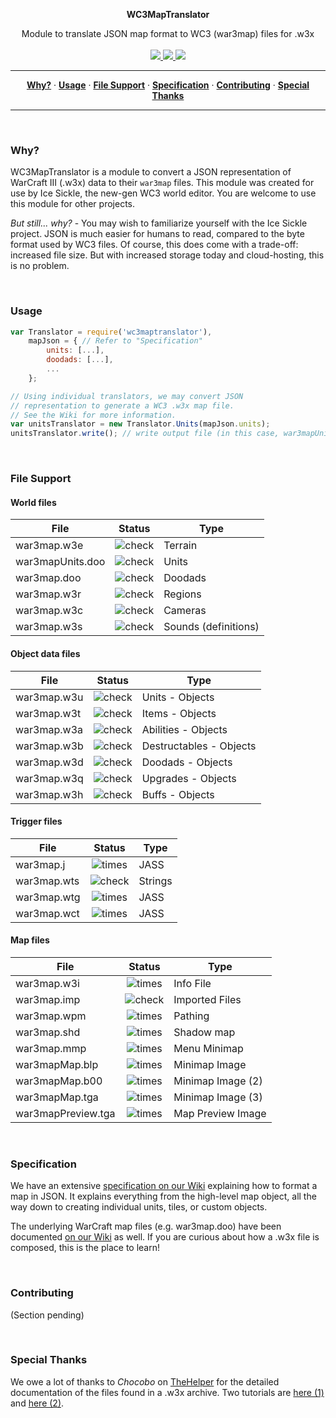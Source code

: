 <p align='center'>
  <b>WC3MapTranslator</b>
</p>
<p align='center'>
  Module to translate JSON map format to WC3 (war3map) files for .w3x<br/><br/>
  
  <a href='https://www.npmjs.com/package/wc3maptranslator'>
    <img src='https://img.shields.io/npm/dt/wc3maptranslator.svg?style=flat-square'/>
  </a>
  
  <a href='https://codeclimate.com/github/ChiefOfGxBxL/WC3MapTranslator'>
    <img src='https://img.shields.io/codeclimate/github/ChiefOfGxBxL/WC3MapTranslator.svg?style=flat-square'/>
  </a>
  
  <a href='https://opensource.org/licenses/MIT'>
    <img src='https://img.shields.io/badge/license-MIT-blue.svg?style=flat-square'/>
  </a>
</p>
  
<hr/>
<p align='center'>
  <a href="#why"><strong>Why?</strong></a> &middot;
  <a href="#usage"><strong>Usage</strong></a> &middot;
  <a href="#file-support"><strong>File Support</strong></a> &middot;
  <a href="#specification"><strong>Specification</strong></a> &middot;
  <a href="#contributing"><strong>Contributing</strong></a> &middot;
  <a href="#special-thanks"><strong>Special Thanks</strong></a>
</p>
<hr/>

<br/>

### Why?
WC3MapTranslator is a module to convert a JSON representation of WarCraft III (.w3x) data to their `war3map` files. This module was created for use by Ice Sickle, the new-gen WC3 world editor. You are welcome to use this module for other projects.

*But still... why?* - You may wish to familiarize yourself with the Ice Sickle project. JSON is much easier for humans to read, compared to the byte format used by WC3 files. Of course, this does come with a trade-off: increased file size. But with increased storage today and cloud-hosting, this is no problem.

<br/>

### Usage
```js
var Translator = require('wc3maptranslator'),
    mapJson = { // Refer to "Specification"
        units: [...],
        doodads: [...],
        ...
    };

// Using individual translators, we may convert JSON
// representation to generate a WC3 .w3x map file.
// See the Wiki for more information.
var unitsTranslator = new Translator.Units(mapJson.units);
unitsTranslator.write(); // write output file (in this case, war3mapUnits.doo)
```

<br/>

### File Support

#### World files

| File              | Status      | Type          |
|-------------------|:-----------:|---------------|
| war3map.w3e       |  ![check](https://cloud.githubusercontent.com/assets/4079034/25298706/7a881946-26c5-11e7-896b-402f60a0f059.png)   | Terrain                 |
| war3mapUnits.doo  |  ![check](https://cloud.githubusercontent.com/assets/4079034/25298706/7a881946-26c5-11e7-896b-402f60a0f059.png)   | Units                   |
| war3map.doo       |  ![check](https://cloud.githubusercontent.com/assets/4079034/25298706/7a881946-26c5-11e7-896b-402f60a0f059.png)   | Doodads                 |
| war3map.w3r       |  ![check](https://cloud.githubusercontent.com/assets/4079034/25298706/7a881946-26c5-11e7-896b-402f60a0f059.png)   | Regions                 |
| war3map.w3c       |  ![check](https://cloud.githubusercontent.com/assets/4079034/25298706/7a881946-26c5-11e7-896b-402f60a0f059.png)   | Cameras                 |
| war3map.w3s       |  ![check](https://cloud.githubusercontent.com/assets/4079034/25298706/7a881946-26c5-11e7-896b-402f60a0f059.png)   | Sounds (definitions)    |

#### Object data files

| File            | Status      | Type          |
|-----------------|:-----------:|---------------|
| war3map.w3u     |  ![check](https://cloud.githubusercontent.com/assets/4079034/25298706/7a881946-26c5-11e7-896b-402f60a0f059.png)   | Units - Objects         |
| war3map.w3t     |  ![check](https://cloud.githubusercontent.com/assets/4079034/25298706/7a881946-26c5-11e7-896b-402f60a0f059.png)   | Items - Objects         |
| war3map.w3a     |  ![check](https://cloud.githubusercontent.com/assets/4079034/25298706/7a881946-26c5-11e7-896b-402f60a0f059.png)   | Abilities - Objects     |
| war3map.w3b     |  ![check](https://cloud.githubusercontent.com/assets/4079034/25298706/7a881946-26c5-11e7-896b-402f60a0f059.png)   | Destructables - Objects |
| war3map.w3d     |  ![check](https://cloud.githubusercontent.com/assets/4079034/25298706/7a881946-26c5-11e7-896b-402f60a0f059.png)   | Doodads - Objects       |
| war3map.w3q     |  ![check](https://cloud.githubusercontent.com/assets/4079034/25298706/7a881946-26c5-11e7-896b-402f60a0f059.png)   | Upgrades - Objects      |
| war3map.w3h     |  ![check](https://cloud.githubusercontent.com/assets/4079034/25298706/7a881946-26c5-11e7-896b-402f60a0f059.png)   | Buffs - Objects         |

#### Trigger files

| File            | Status      | Type          |
|-----------------|:-----------:|---------------|
| war3map.j       |  ![times](https://cloud.githubusercontent.com/assets/4079034/25298707/7a883642-26c5-11e7-841c-cd3eb1425461.png)   | JASS                    |
| war3map.wts     |  ![check](https://cloud.githubusercontent.com/assets/4079034/25298706/7a881946-26c5-11e7-896b-402f60a0f059.png)   | Strings                 |
| war3map.wtg     |  ![times](https://cloud.githubusercontent.com/assets/4079034/25298707/7a883642-26c5-11e7-841c-cd3eb1425461.png)   | JASS                    |
| war3map.wct     |  ![times](https://cloud.githubusercontent.com/assets/4079034/25298707/7a883642-26c5-11e7-841c-cd3eb1425461.png)   | JASS                    |


#### Map files

| File               | Status      | Type          |
|--------------------|:-----------:|---------------|
| war3map.w3i        |  ![times](https://cloud.githubusercontent.com/assets/4079034/25298707/7a883642-26c5-11e7-841c-cd3eb1425461.png)   | Info File               |
| war3map.imp        |  ![check](https://cloud.githubusercontent.com/assets/4079034/25298706/7a881946-26c5-11e7-896b-402f60a0f059.png)   | Imported Files          |
| war3map.wpm        |  ![times](https://cloud.githubusercontent.com/assets/4079034/25298707/7a883642-26c5-11e7-841c-cd3eb1425461.png)   | Pathing                 |
| war3map.shd        |  ![times](https://cloud.githubusercontent.com/assets/4079034/25298707/7a883642-26c5-11e7-841c-cd3eb1425461.png)   | Shadow map              |
| war3map.mmp        |  ![times](https://cloud.githubusercontent.com/assets/4079034/25298707/7a883642-26c5-11e7-841c-cd3eb1425461.png)   | Menu Minimap            |
| war3mapMap.blp     |  ![times](https://cloud.githubusercontent.com/assets/4079034/25298707/7a883642-26c5-11e7-841c-cd3eb1425461.png)   | Minimap Image           |
| war3mapMap.b00     |  ![times](https://cloud.githubusercontent.com/assets/4079034/25298707/7a883642-26c5-11e7-841c-cd3eb1425461.png)   | Minimap Image (2)       |
| war3mapMap.tga     |  ![times](https://cloud.githubusercontent.com/assets/4079034/25298707/7a883642-26c5-11e7-841c-cd3eb1425461.png)   | Minimap Image (3)       |
| war3mapPreview.tga |  ![times](https://cloud.githubusercontent.com/assets/4079034/25298707/7a883642-26c5-11e7-841c-cd3eb1425461.png)   | Map Preview Image       |

<br/>

### Specification
We have an extensive [specification on our Wiki](https://github.com/ChiefOfGxBxL/WC3MapTranslator/wiki/Specification) explaining how to format a map in JSON. It explains everything from the high-level map object, all the way down to creating individual units, tiles, or custom objects.

The underlying WarCraft map files (e.g. war3map.doo) have been documented [on our Wiki](https://github.com/ChiefOfGxBxL/WC3MapTranslator/wiki) as well. If you are curious about how a .w3x file is composed, this is the place to learn!

<br/>

### Contributing
(Section pending)

<br/>

### Special Thanks
We owe a lot of thanks to *Chocobo* on [TheHelper](http://www.thehelper.net/) for the detailed documentation of the files found in a .w3x archive. Two tutorials are [here (1)](http://www.thehelper.net/threads/guide-explanation-of-w3m-and-w3x-files.35292/) and [here (2)](http://world-editor-tutorials.thehelper.net/cat_usersubmit.php?view=42787).
